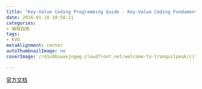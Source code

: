 ```yaml
---
title: "Key-Value Coding Programming Guide - Key-Value Coding Fundamentals"
date: 2016-01-10 18:58:21
categories: 
- 编程指南
tags: 
- KVO
metaAlignment: center
autoThumbnailImage: no
coverImage: //d1u9biwaxjngwg.cloudfront.net/welcome-to-tranquilpeak/city.jpg

---
```


[官方文档](https://developer.apple.com/library/ios/documentation/Cocoa/Conceptual/KeyValueCoding/Articles/BasicPrinciples.html#//apple_ref/doc/uid/20002170-BAJEAIEE)
